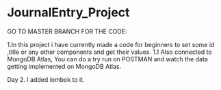 # JournalEntry_Project
GO TO MASTER BRANCH FOR THE CODE:

1.In this project i have currently made a code for beginners to set some id ,title  or any other components and get their values.
    1.1 Also connected to MongoDB Atlas, You can do a try run on POSTMAN and watch the data getting implemented on MongoDB Atlas.

Day 2. I added lombok to it. 


